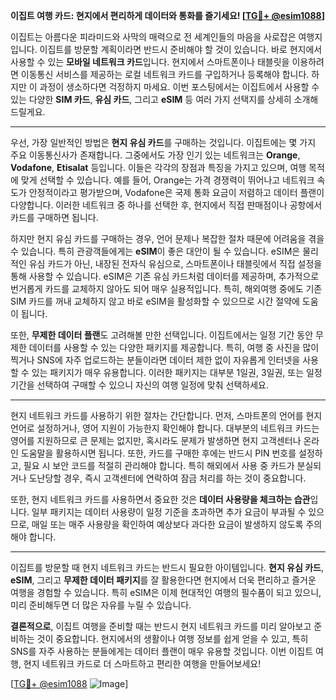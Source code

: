 **이집트 여행 카드: 현지에서 편리하게 데이터와 통화를 즐기세요! [[TG💪+ @esim1088](https://t.me/s/esim1088)]**

이집트는 아름다운 피라미드와 사막의 매력으로 전 세계인들의 마음을 사로잡은 여행지입니다. 이집트를 방문할 계획이라면 반드시 준비해야 할 것이 있습니다. 바로 현지에서 사용할 수 있는 **모바일 네트워크 카드**입니다. 현지에서 스마트폰이나 태블릿을 이용하려면 이동통신 서비스를 제공하는 로컬 네트워크 카드를 구입하거나 등록해야 합니다. 하지만 이 과정이 생소하다면 걱정하지 마세요. 이번 포스팅에서는 이집트에서 사용할 수 있는 다양한 **SIM 카드**, **유심 카드**, 그리고 **eSIM** 등 여러 가지 선택지를 상세히 소개해 드릴게요.

---

우선, 가장 일반적인 방법은 **현지 유심 카드**를 구매하는 것입니다. 이집트에는 몇 가지 주요 이동통신사가 존재합니다. 그중에서도 가장 인기 있는 네트워크는 **Orange**, **Vodafone**, **Etisalat** 등입니다. 이들은 각각의 장점과 특징을 가지고 있으며, 여행 목적에 맞게 선택할 수 있습니다. 예를 들어, Orange는 가격 경쟁력이 뛰어나고 네트워크 속도가 안정적이라고 평가받으며, Vodafone은 국제 통화 요금이 저렴하고 데이터 플랜이 다양합니다. 이러한 네트워크 중 하나를 선택한 후, 현지에서 직접 판매점이나 공항에서 카드를 구매하면 됩니다.

하지만 현지 유심 카드를 구매하는 경우, 언어 문제나 복잡한 절차 때문에 어려움을 겪을 수 있습니다. 특히 관광객들에게는 **eSIM**이 좋은 대안이 될 수 있습니다. eSIM은 물리적인 유심 카드가 아닌, 내장된 전자식 유심으로, 스마트폰이나 태블릿에서 직접 설정을 통해 사용할 수 있습니다. eSIM은 기존 유심 카드처럼 데이터를 제공하며, 추가적으로 번거롭게 카드를 교체하지 않아도 되어 매우 실용적입니다. 특히, 해외여행 중에도 기존 SIM 카드를 꺼내 교체하지 않고 바로 eSIM을 활성화할 수 있으므로 시간 절약에 도움이 됩니다.

또한, **무제한 데이터 플랜**도 고려해볼 만한 선택입니다. 이집트에서는 일정 기간 동안 무제한 데이터를 사용할 수 있는 다양한 패키지를 제공합니다. 특히, 여행 중 사진을 많이 찍거나 SNS에 자주 업로드하는 분들이라면 데이터 제한 없이 자유롭게 인터넷을 사용할 수 있는 패키지가 매우 유용합니다. 이러한 패키지는 대부분 1일권, 3일권, 또는 일정 기간을 선택하여 구매할 수 있으니 자신의 여행 일정에 맞춰 선택하세요.

---

현지 네트워크 카드를 사용하기 위한 절차는 간단합니다. 먼저, 스마트폰의 언어를 현지 언어로 설정하거나, 영어 지원이 가능한지 확인해야 합니다. 대부분의 네트워크 카드는 영어를 지원하므로 큰 문제는 없지만, 혹시라도 문제가 발생하면 현지 고객센터나 온라인 도움말을 활용하시면 됩니다. 또한, 카드를 구매한 후에는 반드시 PIN 번호를 설정하고, 필요 시 보안 코드를 적절히 관리해야 합니다. 특히 해외에서 사용 중 카드가 분실되거나 도난당할 경우, 즉시 고객센터에 연락하여 잠금 처리를 하는 것이 중요합니다.

또한, 현지 네트워크 카드를 사용하면서 중요한 것은 **데이터 사용량을 체크하는 습관**입니다. 일부 패키지는 데이터 사용량이 일정 기준을 초과하면 추가 요금이 부과될 수 있으므로, 매일 또는 매주 사용량을 확인하여 예상보다 과다한 요금이 발생하지 않도록 주의해야 합니다.

---

이집트를 방문할 때 현지 네트워크 카드는 반드시 필요한 아이템입니다. **현지 유심 카드**, **eSIM**, 그리고 **무제한 데이터 패키지**를 잘 활용한다면 현지에서 더욱 편리하고 즐거운 여행을 경험할 수 있습니다. 특히 eSIM은 이제 현대적인 여행의 필수품이 되고 있으니, 미리 준비해두면 더 많은 자유를 누릴 수 있습니다. 

**결론적으로**, 이집트 여행을 준비할 때는 반드시 현지 네트워크 카드를 미리 알아보고 준비하는 것이 중요합니다. 현지에서의 생활이나 여행 정보를 쉽게 얻을 수 있고, 특히 SNS를 자주 사용하는 분들에게는 데이터 플랜이 매우 유용할 것입니다. 이번 이집트 여행, 현지 네트워크 카드로 더 스마트하고 편리한 여행을 만들어보세요!

[[TG💪+ @esim1088](https://t.me/s/esim1088) ![Image](https://i.postimg.cc/Y0z9fWf4/image.png)]